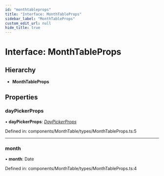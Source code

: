 ```yaml
---
id: "monthtableprops"
title: "Interface: MonthTableProps"
sidebar_label: "MonthTableProps"
custom_edit_url: null
hide_title: true
---
```


# Interface: MonthTableProps

## Hierarchy

* **MonthTableProps**

## Properties

### dayPickerProps

• **dayPickerProps**: [*DayPickerProps*](daypickerprops.md)

Defined in: components/MonthTable/types/MonthTableProps.ts:5

___

### month

• **month**: Date

Defined in: components/MonthTable/types/MonthTableProps.ts:4
